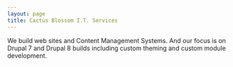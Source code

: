 ```yaml
---
layout: page
title: Cactus Blossom I.T. Services
---
```


We build web sites and Content Management Systems.
And our focus is on Drupal 7 and Drupal 8 builds including custom theming and custom module development.
